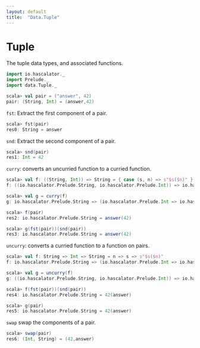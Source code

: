 ```yaml
---
layout: default
title:  "Data.Tuple"
---
```


# Tuple

The tuple data types, and associated functions.

```scala
import io.hascalator._
import Prelude._
import data.Tuple._
```

```scala
scala> val pair = ("answer", 42)
pair: (String, Int) = (answer,42)
```

`fst`: Extract the first component of a pair.

```scala
scala> fst(pair)
res0: String = answer
```

`snd`: Extract the second component of a pair.

```scala
scala> snd(pair)
res1: Int = 42
```

`curry`: converts an uncurried function to a curried function.

```scala
scala> val f: ((String, Int)) => String = { case (s, n) => s"$s($n)" }
f: ((io.hascalator.Prelude.String, io.hascalator.Prelude.Int)) => io.hascalator.Prelude.String = <function1>

scala> val g = curry(f)
g: io.hascalator.Prelude.String => (io.hascalator.Prelude.Int => io.hascalator.Prelude.String) = <function1>

scala> f(pair)
res2: io.hascalator.Prelude.String = answer(42)

scala> g(fst(pair))(snd(pair))
res3: io.hascalator.Prelude.String = answer(42)
```

`uncurry`: converts a curried function to a function on pairs.

```scala
scala> val f: String => Int => String = n => s => s"$s($n)"
f: io.hascalator.Prelude.String => (io.hascalator.Prelude.Int => io.hascalator.Prelude.String) = <function1>

scala> val g = uncurry(f)
g: ((io.hascalator.Prelude.String, io.hascalator.Prelude.Int)) => io.hascalator.Prelude.String = <function1>

scala> f(fst(pair))(snd(pair))
res4: io.hascalator.Prelude.String = 42(answer)

scala> g(pair)
res5: io.hascalator.Prelude.String = 42(answer)
```

`swap` swap the components of a pair.

```scala
scala> swap(pair)
res6: (Int, String) = (42,answer)
```

